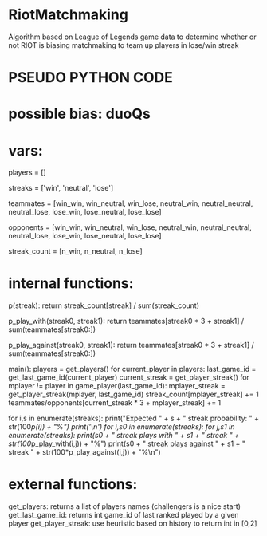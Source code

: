 # RiotMatchmaking
Algorithm based on League of Legends game data to determine whether or not RIOT is biasing matchmaking to team up players in lose/win streak

# PSEUDO PYTHON CODE

# possible bias: duoQs

# vars:

 players = []

 streaks = ['win', 'neutral', 'lose']

 teammates = [win_win, win_neutral, win_lose,
             neutral_win, neutral_neutral, neutral_lose,
             lose_win, lose_neutral, lose_lose]

 opponents = [win_win, win_neutral, win_lose,
             neutral_win, neutral_neutral, neutral_lose,
             lose_win, lose_neutral, lose_lose]

 streak_count = [n_win, n_neutral, n_lose]

# internal functions:

 p(streak): return streak_count[streak] / sum(streak_count)

 p_play_with(streak0, streak1): return teammates[streak0 * 3 + streak1] / sum(teammates[streak0:])

 p_play_against(streak0, streak1): return teammates[streak0 * 3 + streak1] / sum(teammates[streak0:])

 main():
  players = get_players()
  for current_player in players:
   last_game_id = get_last_game_id(current_player)
   current_streak = get_player_streak()
   for mplayer != player in game_player(last_game_id):
    mplayer_streak = get_player_streak(mplayer, last_game_id)
    streak_count[mplayer_streak] += 1
    teammates/opponents[current_streak * 3 + mplayer_streak] += 1

  for i,s in enumerate(streaks):
   print("Expected " + s + " streak probability: " + str(100*p(i)) + "%")
  print('\n')
  for i,s0 in enumerate(streaks):
   for j,s1 in enumerate(streaks):
    print(s0 + " streak plays with " + s1 + " streak " +  str(100*p_play_with(i,j)) + "%")
    print(s0 + " streak plays against " + s1 + " streak " +  str(100*p_play_against(i,j)) + "%\n")

# external functions:

get_players: returns a list of players names (challengers is a nice start)
get_last_game_id: returns int game_id of last ranked played by a given player
get_player_streak: use heuristic based on history to return int in [0,2]



